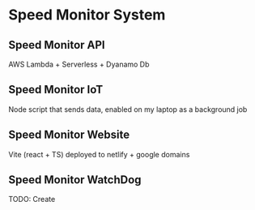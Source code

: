 # Speed Monitor System

## Speed Monitor API

AWS Lambda + Serverless + Dyanamo Db

## Speed Monitor IoT

Node script that sends data, enabled on my laptop as a background job

## Speed Monitor Website

Vite (react + TS)
deployed to netlify + google domains

## Speed Monitor WatchDog

TODO: Create
